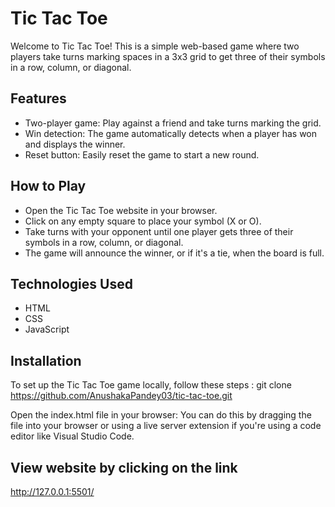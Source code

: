 
# Tic Tac Toe

Welcome to Tic Tac Toe! This is a simple web-based game where two players take turns marking spaces in a 3x3 grid to get three of their symbols in a row, column, or diagonal.


## Features

- Two-player game: Play against a friend and take turns marking the grid.
- Win detection: The game automatically detects when a player has won and displays the winner.
- Reset button: Easily reset the game to start a new round.


## How to Play
- Open the Tic Tac Toe website in your browser.
- Click on any empty square to place your symbol (X or O).
- Take turns with your opponent until one player gets three of their symbols in a row, column, or diagonal.
- The game will announce the winner, or if it's a tie, when the board is full.
## Technologies Used
- HTML
- CSS
- JavaScript
## Installation

To set up the Tic Tac Toe game locally, follow these steps : 
git clone https://github.com/AnushakaPandey03/tic-tac-toe.git

Open the index.html file in your browser:
You can do this by dragging the file into your browser or using a live server extension if you're using a code editor like Visual Studio Code.
    
## View website by clicking on the link
http://127.0.0.1:5501/
